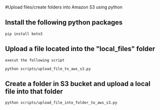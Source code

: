 #Upload files/create folders into Amazon S3 using python

## Install the following python packages
	pip install boto3

## Upload a file located into the "local_files" folder
	execut the following script
	
	python scripts/upload_file_to_aws_s3.py 

## Create a folder in S3 bucket and upload a local file into that folder
	
	python scripts/upload_file_into_folder_to_aws_s3.py